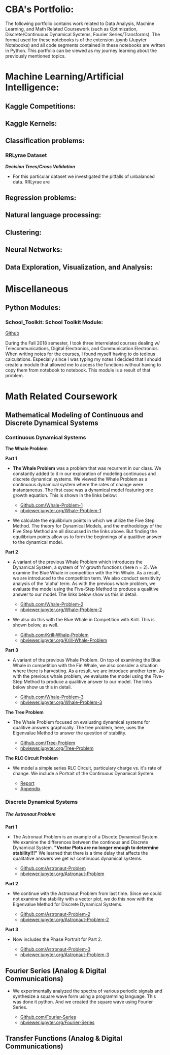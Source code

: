 # CBA's Portfolio:

The following portfolio contains work related to Data Analysis, Machine Learning, and Math Related Coursework (such as Optimization, Discrete/Continuous Dynamical Systems, Fourier Series/Transforms). The format used for these notebooks is of the extension .ipynb (Jupyter Notebooks) and all code segments contained in these notebooks are written in Python. This portfolio can be viewed as my journey learning about the previously mentioned topics. 

# Machine Learning/Artificial Intelligence:

## Kaggle Competitions:

## Kaggle Kernels:

## Classification problems:

### RRLyrae Dataset 

***Decision Trees/Cross Validation***

* For this particular dataset we investigated the pitfalls of unbalanced data. RRLyrae are 

## Regression problems:

## Natural language processing:

## Clustering:

## Neural Networks:

## Data Exploration, Visualization, and Analysis:

# Miscellaneous

## Python Modules:

### School_Toolkit: School Toolkit Module:

[Github](https://github.com/deaththeberry/ML-AI-HKG_Portfolio/tree/master/Projects/School_Toolkit)

During the Fall 2018 semester, I took three interrelated courses dealing w/ Telecommunications, Digital Electronics, and Communication Electronics. When writing notes for the courses, I found myself having to do tedious calculations. Especially since I was typing my notes I decided that I should create a module that allowed me to access the functions without having to copy them from notebook to notebook. This module is a result of that problem.

# Math Related Coursework

## Mathematical Modeling of Continuous and Discrete Dynamical Systems

### Continuous Dynamical Systems

**The Whale Problem**

**Part 1**

* **The Whale Problem** was a problem that was recurrent in our class. We constantly added to it in our exploration of modeling continuous and discrete dynamical systems. We viewed the Whale Problem as a continuous dynamical system where the rates of change were instantaneous. The first case was a dynamical model featuring one growth equation. This is shown in the links below: 

	* [Github.com/Whale-Problem-1](https://github.com/deaththeberry/ML-AI-HKG_Portfolio/blob/master/Labs/MAT%204880-D692%20(Math%20Modeling%20II)/MAT%204880-D692%20(Math%20Modeling%20II)%20Whale%20Problem%201.ipynb) 
	* [nbviewer.jupyter.org/Whale-Problem-1](https://nbviewer.jupyter.org/github/deaththeberry/ML-AI-HKG_Portfolio/blob/master/Labs/MAT%204880-D692%20%28Math%20Modeling%20II%29/MAT%204880-D692%20%28Math%20Modeling%20II%29%20Whale%20Problem%201.ipynb?flush_cache=true)

* We calculate the equilibrium points in which we utilize the Five Step Method. The theory for Dynamical Models, and the methodology of the Five Step Method are all discussed in the links above. But finding the equilibrium points allow us to form the beginnings of a qualitive answer to the dynamical model. 

**Part 2**

* A variant of the previous Whale Problem which introduces the Dynamical System, a system of 'n' growth functions (here n = 2). We examine the Blue Whale in competition with the Fin Whale. As a result, we are introduced to the competition term. We also conduct sensitivity analysis of the 'alpha' term. As with the previous whale problem, we evaluate the model using the Five-Step Method to produce a qualitive answer to our model. The links below show us this in detail. 

	* [Github.com/Whale-Problem-2](https://github.com/deaththeberry/ML-AI-HKG_Portfolio/blob/master/Labs/MAT%204880-D692%20(Math%20Modeling%20II)/MAT%204880-D692%20(Math%20Modeling%20II)%20Whale%20Problem%202.ipynb) 
	* [nbviewer.jupyter.org/Whale-Problem-2](https://nbviewer.jupyter.org/github/deaththeberry/ML-AI-HKG_Portfolio/blob/master/Labs/MAT%204880-D692%20%28Math%20Modeling%20II%29/MAT%204880-D692%20%28Math%20Modeling%20II%29%20Whale%20Problem%202.ipynb?flush_cache=true)

* We also do this with the Blue Whale in Competition with Krill. This is shown below, as well.

	* [Github.com/Krill-Whale-Problem](https://github.com/deaththeberry/ML-AI-HKG_Portfolio/blob/master/Labs/MAT%204880-D692%20(Math%20Modeling%20II)/MAT%204880-D692%20(Math%20Modeling%20II)%20Krill%2C%20Whale%2C%20SIR%20Problem%20HW%202.ipynb) 
	* [nbviewer.jupyter.org/Krill-Whale-Problem](https://nbviewer.jupyter.org/github/deaththeberry/ML-AI-HKG_Portfolio/blob/master/Labs/MAT%204880-D692%20%28Math%20Modeling%20II%29/MAT%204880-D692%20%28Math%20Modeling%20II%29%20Krill%2C%20Whale%2C%20SIR%20Problem%20HW%202.ipynb?flush_cache=true)

**Part 3**

* A variant of the previous Whale Problem. On top of examining the Blue Whale in competition with the Fin Whale, we also consider a situation where there is harvesting. As a result, we are introduce another term. As with the previous whale problem, we evaluate the model using the Five-Step Method to produce a qualitive answer to our model. The links below show us this in detail. 

	* [Github.com/Whale-Problem-3](https://github.com/deaththeberry/ML-AI-HKG_Portfolio/blob/master/Labs/MAT%204880-D692%20(Math%20Modeling%20II)/MAT%204880-D692%20(Math%20Modeling%20II)%20Whale%20Problem%203.ipynb) 
	* [nbviewer.jupyter.org/Whale-Problem-3](https://nbviewer.jupyter.org/github/deaththeberry/ML-AI-HKG_Portfolio/blob/master/Labs/MAT%204880-D692%20%28Math%20Modeling%20II%29/MAT%204880-D692%20%28Math%20Modeling%20II%29%20Whale%20Problem%203.ipynb?flush_cache=true)

**The Tree Problem**

* The Whale Problem focused on evaluating dynamical systems for qualitive answers graphically. The tree problem, here, uses the Eigenvalue Method to answer the question of stability.

	* [Github.com/Tree-Problem](https://github.com/deaththeberry/ML-AI-HKG_Portfolio/blob/master/Labs/MAT%204880-D692%20(Math%20Modeling%20II)/MAT%204880-D692%20(Math%20Modeling%20II)%20Tree%20Model.ipynb) 
	* [nbviewer.jupyter.org/Tree-Problem](https://nbviewer.jupyter.org/github/deaththeberry/ML-AI-HKG_Portfolio/blob/master/Labs/MAT%204880-D692%20%28Math%20Modeling%20II%29/MAT%204880-D692%20%28Math%20Modeling%20II%29%20Tree%20Model.ipynb?flush_cache=true)


**The RLC Circuit Problem**

* We model a simple series RLC Circuit, particulary charge vs. it's rate of change. We include a Portrait of the Continuous Dynamical System.

	* [Report]() 
	* [Appendix](https://nbviewer.jupyter.org/github/deaththeberry/ML-AI-HKG_Portfolio/blob/master/Labs/MAT%204880-D692%20%28Math%20Modeling%20II%29/Appendix%20to%20the%20RLC%20Electrical%20Circuit%20Model.ipynb?flush_cache=true)

### Discrete Dynamical Systems	

##### The Astronaut Problem

**Part 1**

* The Astronaut Problem is an example of a Discete Dynamical System. We examine the differences between the continous and Discrete Dynamical System. **"Vector Plots are no longer enough to determine stability!!!"** We learned that there is a time delay that affects the qualitative answers we get w/ continuous dynamical systems. 

	* [Github.com/Astronaut-Problem](https://github.com/deaththeberry/ML-AI-HKG_Portfolio/blob/master/Labs/MAT%204880-D692%20(Math%20Modeling%20II)/MAT%204880-D692%20(Math%20Modeling%20II)%20Astronaut%20Problem.ipynb) 
	* [nbviewer.jupyter.org/Astronaut-Problem](https://nbviewer.jupyter.org/github/deaththeberry/ML-AI-HKG_Portfolio/blob/master/Labs/MAT%204880-D692%20%28Math%20Modeling%20II%29/MAT%204880-D692%20%28Math%20Modeling%20II%29%20Astronaut%20Problem.ipynb?flush_cache=true)

**Part 2**

* We continue with the Astronaut Problem from last time. Since we could not examine the stability with a vector plot, we do this now with the Eigenvalue Method for Discrete Dynamical Systems. 

	* [Github.com/Astronaut-Problem-2](https://github.com/deaththeberry/ML-AI-HKG_Portfolio/blob/master/Labs/MAT%204880-D692%20(Math%20Modeling%20II)/MAT%204880-D692%20(Math%20Modeling%20II)%20Astronaut%20Problem%202_.ipynb) 
	* [nbviewer.jupyter.org/Astronaut-Problem-2](https://nbviewer.jupyter.org/github/deaththeberry/ML-AI-HKG_Portfolio/blob/master/Labs/MAT%204880-D692%20%28Math%20Modeling%20II%29/MAT%204880-D692%20%28Math%20Modeling%20II%29%20Astronaut%20Problem%202_.ipynb?flush_cache=true)

**Part 3**

* Now includes the Phase Portrait for Part 2.

	* [Github.com/Astronaut-Problem-3]() 
	* [nbviewer.jupyter.org/Astronaut-Problem-3]()


## Fourier Series (Analog & Digital Communications)

* We experimentally analyzed the spectra of various periodic signals and synthesize a square wave form using a programming language. This was done it python. And we created the square wave using Fourier Series. 

	* [Github.com/Fourier-Series](https://github.com/deaththeberry/ML-AI-HKG_Portfolio/blob/master/Labs/TCET%203102-E316%20(Analog%20and%20Digital%20Communications)/TCET%203102-E316%20(Analog%20and%20Digital%20Communications)%20Lab%201.ipynb) 
	* [nbviewer.jupyter.org/Fourier-Series](https://nbviewer.jupyter.org/github/deaththeberry/ML-AI-HKG_Portfolio/blob/master/Labs/TCET%203102-E316%20%28Analog%20and%20Digital%20Communications%29/TCET%203102-E316%20%28Analog%20and%20Digital%20Communications%29%20Lab%201.ipynb)

## Transfer Functions (Analog & Digital Communications)
